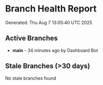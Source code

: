 # Branch Health Report
Generated: Thu Aug  7 13:05:40 UTC 2025

## Active Branches
- **main** - 34 minutes ago by Dashboard Bot

## Stale Branches (>30 days)
No stale branches found

